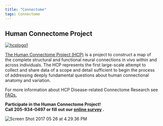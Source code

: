 ```yaml
---
title: "Connectome"
tags: Connectome
---
```

## Human Connectome Project

[![hcplogo1](https://labs.uab.edu/visscher/images/hcplogo1.jpg)  
](http://www.humanconnectomeproject.org/)

[The Human Connectome Project (HCP)](http://www.humanconnectomeproject.org/) is a project to construct a map of the complete structural and functional neural connections in vivo within and across individuals. The HCP represents the first large-scale attempt to collect and share data of a scope and detail sufficient to begin the process of addressing deeply fundamental questions about human connectional anatomy and variation.  

For more information about HCP Disease-related Connectome Research see [FAQs.](http://www.humanconnectome.org/resources/faq-disease-related-connectome-research.html)  

**Participate in the Human Connectome Project!  
Call 205-934-0497 or fill out our [online survey](https://survey.eyes.uab.edu/surveys/?s=9NA8LCXXTW) .**

![Screen Shot 2017 05 26 at 4.29.36 PM](https://labs.uab.edu/visscher/images/Screen_Shot_2017-05-26_at_4.29.36_PM.png)